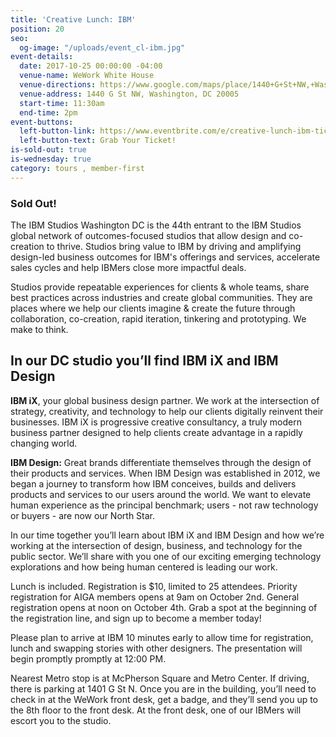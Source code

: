 ```yaml
---
title: 'Creative Lunch: IBM'
position: 20
seo:
  og-image: "/uploads/event_cl-ibm.jpg"
event-details:
  date: 2017-10-25 00:00:00 -04:00
  venue-name: WeWork White House
  venue-directions: https://www.google.com/maps/place/1440+G+St+NW,+Washington,+DC+20005/data=!4m2!3m1!1s0x89b7b797d2537d59:0xbdcefc9fb13977ba?sa=X&ved=0ahUKEwidyZTO5r7WAhWJIsAKHbd1CbIQ8gEIKzAB
  venue-address: 1440 G St NW, Washington, DC 20005
  start-time: 11:30am
  end-time: 2pm
event-buttons:
  left-button-link: https://www.eventbrite.com/e/creative-lunch-ibm-tickets-38470186363
  left-button-text: Grab Your Ticket!
is-sold-out: true
is-wednesday: true
category: tours , member-first
---
```


### Sold Out!

The IBM Studios Washington DC is the 44th entrant to the IBM Studios global network of outcomes-focused studios that allow design and co-creation to thrive. Studios bring value to IBM by driving and amplifying design-led business outcomes for IBM's offerings and services, accelerate sales cycles and help IBMers close more impactful deals.

Studios provide repeatable experiences for clients & whole teams, share best practices across industries and create global communities. They are places where we help our clients imagine & create the future through collaboration, co-creation, rapid iteration, tinkering and prototyping. We make to think.

## In our DC studio you’ll find IBM iX and IBM Design

**IBM iX**, your global business design partner. We work at the intersection of strategy, creativity, and technology to help our clients digitally reinvent their businesses. IBM iX is progressive creative consultancy, a truly modern business partner designed to help clients create advantage in a rapidly changing world.

**IBM Design:**
Great brands differentiate themselves through the design of their products and services. When IBM Design was established in 2012, we began a journey to transform how IBM conceives, builds and delivers products and services to our users around the world. We want to elevate human experience as the principal benchmark; users - not raw technology or buyers - are now our North Star.

In our time together you’ll learn about IBM iX and IBM Design and how we’re working at the intersection of design, business, and technology for the public sector. We’ll share with you one of  our exciting emerging technology explorations and how being human centered is leading our work.

Lunch is included. Registration is $10, limited to 25 attendees. Priority registration for AIGA members opens at 9am on October 2nd. General registration opens at noon on October 4th. Grab a spot at the beginning of the registration line, and sign up to become a member today!

Please plan to arrive at IBM 10 minutes early to allow time for registration, lunch and swapping stories with other designers. The presentation will begin promptly promptly at 12:00 PM.

Nearest Metro stop is at McPherson Square and Metro Center. If driving, there is parking at 1401 G St N. Once you are in the building, you’ll need to check in at the WeWork front desk, get a badge, and they’ll send you up to the 8th floor to the front desk. At the front desk, one of our IBMers will escort you to the studio.